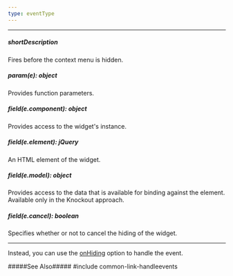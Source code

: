 ```yaml
---
type: eventType
---
```

---
##### shortDescription
Fires before the context menu is hidden.

##### param(e): object
Provides function parameters.

##### field(e.component): object
Provides access to the widget's instance.

##### field(e.element): jQuery
An HTML element of the widget.

##### field(e.model): object
Provides access to the data that is available for binding against the element. Available only in the Knockout approach.

##### field(e.cancel): boolean
Specifies whether or not to cancel the hiding of the widget.

---
Instead, you can use the [onHiding](/api-reference/10%20UI%20Widgets/dxContextMenu/1%20Configuration/onHiding.md '/Documentation/ApiReference/UI_Widgets/dxContextMenu/Configuration/#onHiding') option to handle the event.

#####See Also#####
#include common-link-handleevents